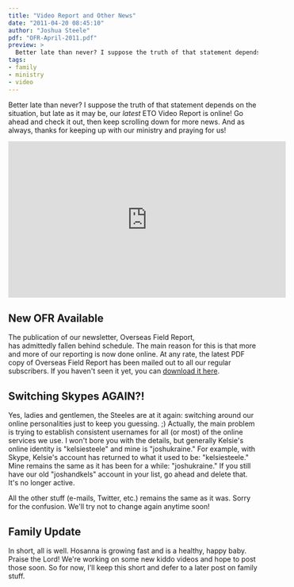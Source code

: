 ```yaml
---
title: "Video Report and Other News"
date: "2011-04-20 08:45:10"
author: "Joshua Steele"
pdf: "OFR-April-2011.pdf"
preview: >
  Better late than never? I suppose the truth of that statement depends on the situation, but late as it may be, our *latest* ETO Video Report is online! Go ahead and check it out, then keep scrolling down for more news. And as always, thanks for keeping up with our ministry and praying for us!
tags:
- family
- ministry
- video
---
```


Better late than never? I suppose the truth of that statement depends on the situation, but late as it may be, our *latest* ETO Video Report is online! Go ahead and check it out, then keep scrolling down for more news. And as always, thanks for keeping up with our ministry and praying for us!

<iframe width="560" height="315" src="https://www.youtube.com/embed/Czj5jzdAoa0" frameborder="0" allowfullscreen></iframe>

## New OFR Available

The publication of our newsletter, Overseas Field Report, has admittedly fallen behind schedule. The main reason for this is that more and more of our reporting is now done online. At any rate, the latest PDF copy of Overseas Field Report has been mailed out to all our regular subscribers. If you haven't seen it yet, you can <a href="/archives">download it here</a>.

<article-callout content="OFR-April-2011.pdf" :download="true" />

## Switching Skypes AGAIN?!

Yes, ladies and gentlemen, the Steeles are at it again: switching around our online personalities just to keep you guessing. ;) Actually, the main problem is trying to establish consistent usernames for all (or most) of the online services we use. I won't bore you with the details, but generally Kelsie's online identity is "kelsiesteele" and mine is "joshukraine." For example, with Skype, Kelsie's account has returned to what it used to be: "kelsiesteele." Mine remains the same as it has been for a while: "joshukraine." If you still have our old "joshandkels" account in your list, go ahead and delete that. It's no longer active.

All the other stuff (e-mails, Twitter, etc.) remains the same as it was. Sorry for the confusion. We'll try not to change again anytime soon!

## Family Update

In short, all is well. Hosanna is growing fast and is a healthy, happy baby. Praise the Lord! We're working on some new kiddo videos and hope to post those soon. So for now, I'll keep this short and defer to a later post on family stuff.
